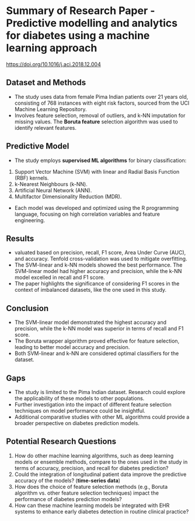 # Summary of Research Paper - Predictive modelling and analytics for diabetes using a machine learning approach
https://doi.org/10.1016/j.aci.2018.12.004

## Dataset and Methods
- The study uses data from female Pima Indian patients over 21 years old, consisting of 768 instances with eight risk factors, sourced from the UCI Machine Learning Repository.
- Involves feature selection, removal of outliers, and k-NN imputation for missing values. The **Boruta feature** selection algorithm was used to identify relevant features.

## Predictive Model 
- The study employs **supervised ML algorithms** for binary classification:
1. Support Vector Machine (SVM) with linear and Radial Basis Function (RBF) kernels.
2. k-Nearest Neighbours (k-NN).
3. Artificial Neural Network (ANN).
4. Multifactor Dimensionality Reduction (MDR).

- Each model was developed and optimized using the R programming language, focusing on high correlation variables and feature engineering.

## Results
- valuated based on precision, recall, F1 score, Area Under Curve (AUC), and accuracy. Tenfold cross-validation was used to mitigate overfitting.
- The SVM-linear and k-NN models showed the best performance. The SVM-linear model had higher accuracy and precision, while the k-NN model excelled in recall and F1 score.
- The paper highlights the significance of considering F1 scores in the context of imbalanced datasets, like the one used in this study.

## Conclusion
- The SVM-linear model demonstrated the highest accuracy and precision, while the k-NN model was superior in terms of recall and F1 score.
- The Boruta wrapper algorithm proved effective for feature selection, leading to better model accuracy and precision.
- Both SVM-linear and k-NN are considered optimal classifiers for the dataset.

## Gaps
- The study is limited to the Pima Indian dataset. Research could explore the applicability of these models to other populations.
- Further investigation into the impact of different feature selection techniques on model performance could be insightful.
- Additional comparative studies with other ML algorithms could provide a broader perspective on diabetes prediction models.

## Potential Research Questions
1. How do other machine learning algorithms, such as deep learning models or ensemble methods, compare to the ones used in the study in terms of accuracy, precision, and recall for diabetes prediction?
2. Could the integration of longitudinal patient data improve the predictive accuracy of the models? (**time-series data**)
3. How does the choice of feature selection methods (e.g., Boruta algorithm vs. other feature selection techniques) impact the performance of diabetes prediction models?
4. How can these machine learning models be integrated with EHR systems to enhance early diabetes detection in routine clinical practice?
